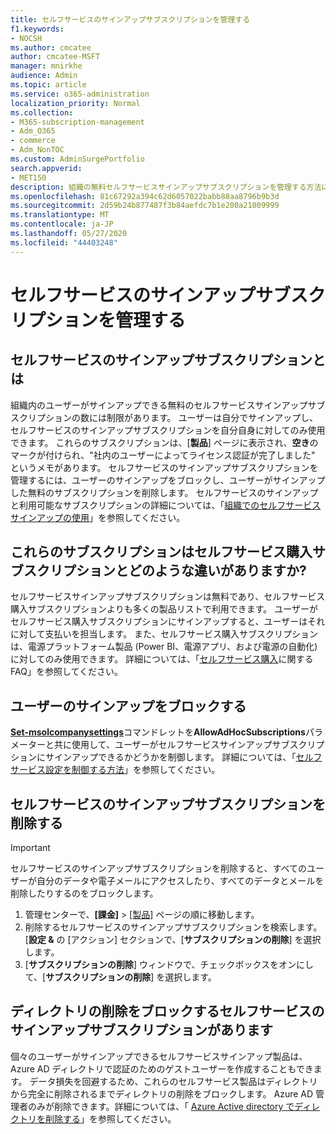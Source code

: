 ```yaml
---
title: セルフサービスのサインアップサブスクリプションを管理する
f1.keywords:
- NOCSH
ms.author: cmcatee
author: cmcatee-MSFT
manager: mnirkhe
audience: Admin
ms.topic: article
ms.service: o365-administration
localization_priority: Normal
ms.collection:
- M365-subscription-management
- Adm_O365
- commerce
- Adm_NonTOC
ms.custom: AdminSurgePortfolio
search.appverid:
- MET150
description: 組織の無料セルフサービスサインアップサブスクリプションを管理する方法について説明します。
ms.openlocfilehash: 81c67292a394c62d6057022babb88aa8796b9b3d
ms.sourcegitcommit: 2d59b24b877487f3b84aefdc7b1e200a21009999
ms.translationtype: MT
ms.contentlocale: ja-JP
ms.lasthandoff: 05/27/2020
ms.locfileid: "44403248"
---
```

# <a name="manage-self-service-sign-up-subscriptions"></a>セルフサービスのサインアップサブスクリプションを管理する

## <a name="what-are-self-service-sign-up-subscriptions"></a>セルフサービスのサインアップサブスクリプションとは

組織内のユーザーがサインアップできる無料のセルフサービスサインアップサブスクリプションの数には制限があります。 ユーザーは自分でサインアップし、セルフサービスのサインアップサブスクリプションを自分自身に対してのみ使用できます。 これらのサブスクリプションは、[**製品**] ページに表示され、**空き**のマークが付けられ、"社内のユーザーによってライセンス認証が完了しました" というメモがあります。 セルフサービスのサインアップサブスクリプションを管理するには、ユーザーのサインアップをブロックし、ユーザーがサインアップした無料のサブスクリプションを削除します。 セルフサービスのサインアップと利用可能なサブスクリプションの詳細については、「[組織でのセルフサービスサインアップの使用](../../admin/misc/self-service-sign-up.md)」を参照してください。

## <a name="how-are-these-subscriptions-different-from-self-service-purchase-subscriptions"></a>これらのサブスクリプションはセルフサービス購入サブスクリプションとどのような違いがありますか?

セルフサービスサインアップサブスクリプションは無料であり、セルフサービス購入サブスクリプションよりも多くの製品リストで利用できます。 ユーザーがセルフサービス購入サブスクリプションにサインアップすると、ユーザーはそれに対して支払いを担当します。 また、セルフサービス購入サブスクリプションは、電源プラットフォーム製品 (Power BI、電源アプリ、および電源の自動化) に対してのみ使用できます。 詳細については、「[セルフサービス購入](self-service-purchase-faq.md)に関する FAQ」を参照してください。

## <a name="block-users-from-signing-up"></a>ユーザーのサインアップをブロックする

[**Set-msolcompanysettings**](https://docs.microsoft.com/powershell/module/msonline/set-msolcompanysettings?view=azureadps-1.0)コマンドレットを**AllowAdHocSubscriptions**パラメーターと共に使用して、ユーザーがセルフサービスサインアップサブスクリプションにサインアップできるかどうかを制御します。 詳細については、「[セルフサービス設定を制御する方法](https://docs.microsoft.com/azure/active-directory/users-groups-roles/directory-self-service-signup#how-do-i-control-self-service-settings)」を参照してください。

## <a name="delete-a-self-service-sign-up-subscription"></a>セルフサービスのサインアップサブスクリプションを削除する

> [!IMPORTANT]
> セルフサービスのサインアップサブスクリプションを削除すると、すべてのユーザーが自分のデータや電子メールにアクセスしたり、すべてのデータとメールを削除したりするのをブロックします。

1. 管理センターで、**[課金]** > <a href="https://go.microsoft.com/fwlink/p/?linkid=842054" target="_blank">[製品]</a> ページの順に移動します。
2. 削除するセルフサービスのサインアップサブスクリプションを検索します。 [**設定 &** の [アクション] セクションで、[**サブスクリプションの削除**] を選択します。
3. [**サブスクリプションの削除**] ウィンドウで、チェックボックスをオンにして、[**サブスクリプションの削除**] を選択します。

## <a name="i-have-a-self-service-sign-up-subscription-that-blocks-directory-deletion"></a>ディレクトリの削除をブロックするセルフサービスのサインアップサブスクリプションがあります

個々のユーザーがサインアップできるセルフサービスサインアップ製品は、Azure AD ディレクトリで認証のためのゲストユーザーを作成することもできます。 データ損失を回避するため、これらのセルフサービス製品はディレクトリから完全に削除されるまでディレクトリの削除をブロックします。 Azure AD 管理者のみが削除できます。詳細については、「 [Azure Active directory でディレクトリを削除する](https://docs.microsoft.com/azure/active-directory/users-groups-roles/directory-delete-howto)」を参照してください。